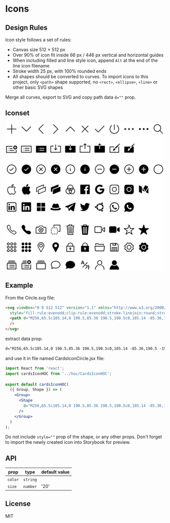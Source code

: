 # Icons

## Design Rules

Icon style follows a set of rules:
- Canvas size 512 × 512 px
- Over 90% of icon fit inside 66 px / 446 px vertical and horizontal guides
- When including filled and line style icon, append `Alt` at the end of the line icon filename
- Stroke width 25 px, with 100% rounded ends
- All shapes should be converted to curves. To import icons to this project, only `<path>` shape supported, no `<rect>`, `<ellipse>`, `<line>` or other basic SVG shapes 

Merge all curves, export to SVG and copy path data `d=""` prop.

## Iconset

![](iconset-preview.gif)

## Example

From the Circle.svg file:

```html
<svg viewBox="0 0 512 512" version="1.1" xmlns="http://www.w3.org/2000/svg" 
  style="fill-rule:evenodd;clip-rule:evenodd;stroke-linejoin:round;stroke-miterlimit:1.41421;">
  <path d="M256,65.5c105.14,0 190.5,85.36 190.5,190.5c0,105.14 -85.36,190.5 -190.5,190.5c-105.14,0 -190.5,-85.36 -190.5,-190.5c0,-105.14 85.36,-190.5 190.5,-190.5Zm0,25c91.342,0 165.5,74.158 165.5,165.5c0,91.342 -74.158,165.5 -165.5,165.5c-91.342,0 -165.5,-74.158 -165.5,-165.5c0,-91.342 74.158,-165.5 165.5,-165.5Z"
  />
</svg>
```

extract data prop:
```html
d="M256,65.5c105.14,0 190.5,85.36 190.5,190.5c0,105.14 -85.36,190.5 -190.5,190.5c-105.14,0 -190.5,-85.36 -190.5,-190.5c0,-105.14 85.36,-190.5 190.5,-190.5Zm0,25c91.342,0 165.5,74.158 165.5,165.5c0,91.342 -74.158,165.5 -165.5,165.5c-91.342,0 -165.5,-74.158 -165.5,-165.5c0,-91.342 74.158,-165.5 165.5,-165.5Z"
```

and use it in file named CardsIconCircle.jsx file:
```jsx
import React from 'react';
import cardsIconHOC from '../hoc/CardsIconHOC';

export default cardsIconHOC(
  ({ Group, Shape }) => (
    <Group>
      <Shape
        d="M256,65.5c105.14,0 190.5,85.36 190.5,190.5c0,105.14 -85.36,190.5 -190.5,190.5c-105.14,0 -190.5,-85.36 -190.5,-190.5c0,-105.14 85.36,-190.5 190.5,-190.5Zm0,25c91.342,0 165.5,74.158 165.5,165.5c0,91.342 -74.158,165.5 -165.5,165.5c-91.342,0 -165.5,-74.158 -165.5,-165.5c0,-91.342 74.158,-165.5 165.5,-165.5Z"
      />
    </Group>
  )
);
```
Do not include `style=""` prop of the shape, or any other props.
Don't forget to import the newly created icon into Storybook for preview.

## API

prop             | type                 | default value
-----------------|----------------------|--------------
`color`          | `string`             | 
`size`         | `number`             | '20'

## License

MIT
